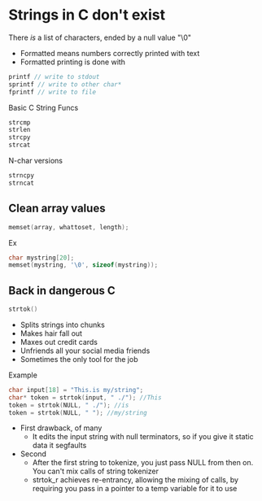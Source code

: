# Strings in C don't exist

There _is_ a list of characters, ended by a null value "\0"

* Formatted means numbers correctly printed with text
* Formatted printing is done with
```c
printf // write to stdout
sprintf // write to other char*
fprintf // write to file
```
Basic C String Funcs
```c
strcmp
strlen
strcpy
strcat
```
N-char versions
```c
strncpy
strncat
```

## Clean array values
```c
memset(array, whattoset, length);
```
Ex
```c
char mystring[20];
memset(mystring, '\0', sizeof(mystring));
```
## Back in dangerous C
```c
strtok()
```
* Splits strings into chunks
* Makes hair fall out
* Maxes out credit cards
* Unfriends all your social media friends
* Sometimes the only tool for the job

Example
```c
char input[18] = "This.is my/string";
char* token = strtok(input, " ./"); //This
token = strtok(NULL, " ./"); //is
token = strtok(NULL, " "); //my/string
```

* First drawback, of many
  * It edits the input string with null terminators, so if you give it static data it segfaults
* Second
  * After the first string to tokenize, you just pass NULL from then on. You can't mix calls of string tokenizer
  * strtok_r achieves re-entrancy, allowing the mixing of calls, by requiring you pass in a pointer to a temp variable for it to use

